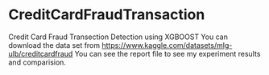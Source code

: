 # CreditCardFraudTransaction
Credit Card Fraud Transection Detection using XGBOOST
You can download the data set from https://www.kaggle.com/datasets/mlg-ulb/creditcardfraud
You can see the report file to see my experiment results and comparision.
